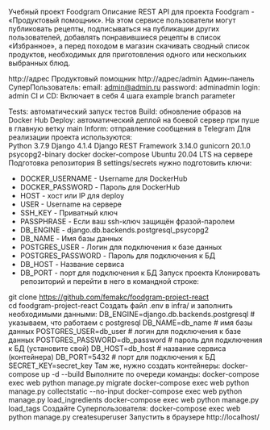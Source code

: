 Учебный проект Foodgram
Описание
REST API для проекта Foodgram - «Продуктовый помощник». На этом сервисе пользователи могут публиковать рецепты, подписываться на публикации других пользователей, добавлять понравившиеся рецепты в список «Избранное», а перед походом в магазин скачивать сводный список продуктов, необходимых для приготовления одного или нескольких выбранных блюд.

http://адрес Продуктовый помощник
http://адрес/admin Админ-панель
СуперПользователь:
email:     admin@admin.ru
password:  adminadmin
login:     admin
CI и CD: Включает в себя 4 шага
example branch parameter

Tests: автоматический запуск тестов
Build: обновление образов на Docker Hub
Deploy: автоматический деплой на боевой сервер при пуше в главную ветку main
Inform: отправление сообщения в Telegram
Для реализации проекта используются:        
Python 3.7.9
Django 4.1.4
Django REST Framework 3.14.0
gunicorn 20.1.0
psycopg2-binary
docker
docker-compose
Ubuntu 20.04 LTS на сервере
Подготовка репозитория
В settings/secrets нужно подготовить ключи:    

- DOCKER_USERNAME - Username для DockerHub
- DOCKER_PASSWORD - Пароль для DockerHub
- HOST - хост или IP для deploy
- USER - Username на сервере
- SSH_KEY - Приватный ключ
- PASSPHRASE - Если ваш ssh-ключ защищён фразой-паролем
- DB_ENGINE - django.db.backends.postgresql_psycopg2
- DB_NAME - Имя базы данных
- POSTGRES_USER - Логин для подключения к базе данных 
- POSTGRES_PASSWORD - Пароль для подключения к БД
- DB_HOST - Название сервиса
- DB_PORT - порт для подключения к БД
Запуск проекта
Клонировать репозиторий и перейти в него в командной строке:

git clone https://github.com/femakc/foodgram-project-react  
cd foodgram-project-react
Создать файл .env в infra/ и заполнить необходимыми данными:
DB_ENGINE=django.db.backends.postgresql # указываем, что работаем с postgresql
DB_NAME=db_name # имя базы данных
POSTGRES_USER=db_user # логин для подключения к базе данных
POSTGRES_PASSWORD=db_password # пароль для подключения к БД (установите свой)
DB_HOST=db_host # название сервиса (контейнера)
DB_PORT=5432  # порт для подключения к БД
SECRET_KEY=secret_key
Там же, нужно создать контейнеры:
docker-compose up -d --build
Выполните по очереди команды:
docker-compose exec web python manage.py migrate
docker-compose exec web python manage.py collectstatic --no-input
docker-compose exec web python manage.py load_ingredients
docker-compose exec web python manage.py load_tags
Создайте Суперпользователя:
docker-compose exec web python manage.py createsuperuser
Запустить в браузере
http://localhost/
